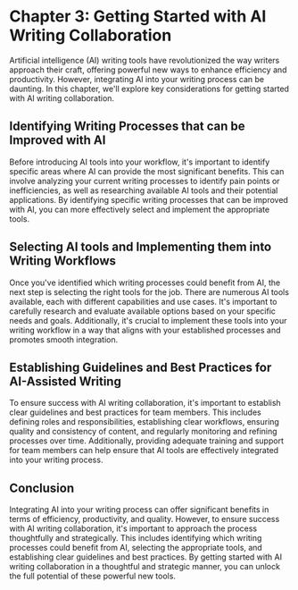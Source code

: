 Chapter 3: Getting Started with AI Writing Collaboration
========================================================

Artificial intelligence (AI) writing tools have revolutionized the way writers approach their craft, offering powerful new ways to enhance efficiency and productivity. However, integrating AI into your writing process can be daunting. In this chapter, we'll explore key considerations for getting started with AI writing collaboration.

Identifying Writing Processes that can be Improved with AI
----------------------------------------------------------

Before introducing AI tools into your workflow, it's important to identify specific areas where AI can provide the most significant benefits. This can involve analyzing your current writing processes to identify pain points or inefficiencies, as well as researching available AI tools and their potential applications. By identifying specific writing processes that can be improved with AI, you can more effectively select and implement the appropriate tools.

Selecting AI tools and Implementing them into Writing Workflows
---------------------------------------------------------------

Once you've identified which writing processes could benefit from AI, the next step is selecting the right tools for the job. There are numerous AI tools available, each with different capabilities and use cases. It's important to carefully research and evaluate available options based on your specific needs and goals. Additionally, it's crucial to implement these tools into your writing workflow in a way that aligns with your established processes and promotes smooth integration.

Establishing Guidelines and Best Practices for AI-Assisted Writing
------------------------------------------------------------------

To ensure success with AI writing collaboration, it's important to establish clear guidelines and best practices for team members. This includes defining roles and responsibilities, establishing clear workflows, ensuring quality and consistency of content, and regularly monitoring and refining processes over time. Additionally, providing adequate training and support for team members can help ensure that AI tools are effectively integrated into your writing process.

Conclusion
----------

Integrating AI into your writing process can offer significant benefits in terms of efficiency, productivity, and quality. However, to ensure success with AI writing collaboration, it's important to approach the process thoughtfully and strategically. This includes identifying which writing processes could benefit from AI, selecting the appropriate tools, and establishing clear guidelines and best practices. By getting started with AI writing collaboration in a thoughtful and strategic manner, you can unlock the full potential of these powerful new tools.
